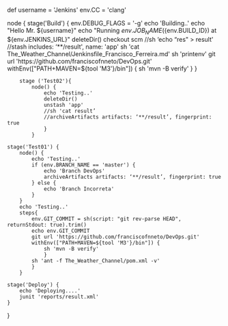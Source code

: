 def username = 'Jenkins'
env.CC = 'clang'

node {
	stage('Build') {
		env.DEBUG_FLAGS = '-g'
		echo 'Building..'
		echo "Hello Mr. ${username}"
		echo "Running ${env.JOB_NAME} (${env.BUILD_ID}) at ${env.JENKINS_URL}"
		deleteDir()
		checkout scm
		//sh ‘echo “res" > result'
		//stash includes: ‘**/result', name: 'app'
		sh 'cat The_Weather_Channel/Jenkinsfile_Francisco_Ferreira.md'
		sh 'printenv'
		git url 'https://github.com/franciscofnneto/DevOps.git'
		withEnv(["PATH+MAVEN=${tool 'M3'}/bin"]) {
      		sh 'mvn -B verify'
      		}
	}
		
		stage ('Test02'){
			node() {
				echo 'Testing..'
				deleteDir()
				unstash 'app'
				//sh 'cat result’
				//archiveArtifacts artifacts: ‘**/result’, fingerprint: true
				}
			}
	
	stage('Test01') {	
		node() {
			echo 'Testing..'
			if (env.BRANCH_NAME == 'master') {
				echo 'Branch DevOps'
				archiveArtifacts artifacts: ‘**/result’, fingerprint: true
			} else {
				echo 'Branch Incorreta'
			}
		}
		echo 'Testing..'
		steps{
			env.GIT_COMMIT = sh(script: "git rev-parse HEAD", returnStdout: true).trim()
			echo env.GIT_COMMIT
			git url 'https://github.com/franciscofnneto/DevOps.git'
			withEnv(["PATH+MAVEN=${tool 'M3'}/bin"]) {
      			sh 'mvn -B verify'
      			}
			sh 'ant -f The_Weather_Channel/pom.xml -v'
			}
		}
	
	stage('Deploy') {
		echo 'Deploying....'
		junit 'reports/result.xml'
	}
}
